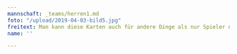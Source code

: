 ```yaml
---
mannschaft: _teams/herren1.md
foto: "/upload/2019-04-03-bild5.jpg"
freitext: Man kann diese Karten auch für andere Dinge als nur Spieler nutzen.
name: ''

---
```

